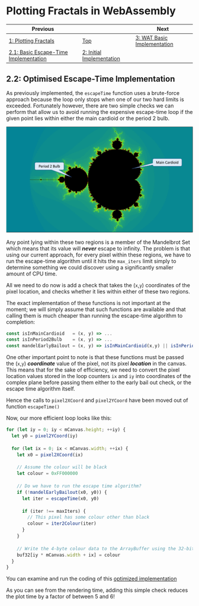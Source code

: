 # Plotting Fractals in WebAssembly

| Previous | | Next
|---|---|---
| [1: Plotting Fractals](../../01%20Plotting%20Fractals/) | [Top](/chriswhealy/plotting-fractals-in-webassembly) | [3: WAT Basic Implementation](../../03%20WAT%20Basic%20Implementation/)
| [2.1: Basic Escape-Time Implementation](../01/) | [2: Initial Implementation](../) |

## 2.2: Optimised Escape-Time Implementation

As previously implemented, the `escapeTime` function uses a brute-force approach because the loop only stops when one of our two hard limits is exceeded.  Fortunately however, there are two simple checks we can perform that allow us to avoid running the expensive escape-time loop if the given point lies within either the main cardioid or the period 2 bulb.

![Mandelbrot Regions](/assets/chriswhealy/Mandelbrot%20Regions.png)

Any point lying within these two regions is a member of the Mandelbrot Set which means that its value will ***never*** escape to infinity.  The problem is that using our current approach, for every pixel within these regions, we have to run the escape-time algorithm until it hits the `max_iters` limit simply to determine something we could discover using a significantly smaller amount of CPU time.

All we need to do now is add a check that takes the (`x`,`y`) coordinates of the pixel location, and checks whether it lies within either of these two regions.

The exact implementation of these functions is not important at the moment; we will simply assume that such functions are available and that calling them is much cheaper than running the escape-time algorithm to completion:

```javascript
const isInMainCardioid   = (x, y) => ...
const isInPeriod2Bulb    = (x, y) => ...
const mandelEarlyBailout = (x, y) => isInMainCardioid(x,y) || isInPeriod2Bulb(x,y)
```

One other important point to note is that these functions must be passed the (`x`,`y`) ***coordinate*** value of the pixel, not its pixel ***location*** in the canvas.  This means that for the sake of efficiency, we need to convert the pixel location values stored in the loop counters `ix` and `iy` into coordinates of the complex plane before passing them either to the early bail out check, or the escape time algorithm itself.

Hence the calls to `pixel2XCoord` and `pixel2YCoord` have been moved out of function `escapeTime()`

Now, our more efficient loop looks like this:

```javascript
for (let iy = 0; iy < mCanvas.height; ++iy) {
  let y0 = pixel2YCoord(iy)

  for (let ix = 0; ix < mCanvas.width; ++ix) {
    let x0 = pixel2XCoord(ix)

    // Assume the colour will be black
    let colour = 0xFF000000

    // Do we have to run the escape time algorithm?
    if (!mandelEarlyBailout(x0, y0)) {
      let iter = escapeTime(x0, y0)

      if (iter !== maxIters) {
        // This pixel has some colour other than black
        colour = iter2Colour(iter)
      }
    }

    // Write the 4-byte colour data to the ArrayBuffer using the 32-bit overlay
    buf32[iy * mCanvas.width + ix] = colour
  }
}
```

You can examine and run the coding of this [optimized implementation](optimised-implementation.html)

As you can see from the rendering time, adding this simple check reduces the plot time by a factor of between 5 and 6!
